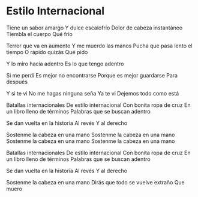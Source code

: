 # Estilo Internacional

Tiene un sabor amargo
Y dulce escalofrío
Dolor de cabeza instantáneo
Tiembla el cuerpo
Qué frío

Terror que va en aumento
Y me muerdo las manos
Pucha que pasa lento el tiempo
O rápido quizás
Qué pido

Y lo miro hacia adentro
Es lo que tengo adentro

Si me perdí
Es mejor no encontrarse
Porque es mejor guardarse
Para después

Y si te vi
No me hagas ninguna seña
Ya te vi
Dejemos todo como está

Batallas internacionales
De estilo internacional
Con bonita ropa de cruz
En un libro lleno de términos
Palabras que se buscan adentro

Se dan vuelta en la historia
Al revés
Y al derecho

Sostenme la cabeza en una mano
Sostenme la cabeza en una mano
Sostenme la cabeza en una mano
Sostenme la cabeza en una mano

Batallas internacionales
De estilo internacional
Con bonita ropa de cruz
En un libro lleno de términos
Palabras que se buscan adentro

Se dan vuelta en la historia
Al revés
Y al derecho

Sostenme la cabeza en una mano
Dirás que todo se vuelve extraño
Que muero
